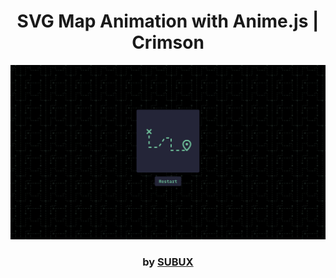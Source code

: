 <div align="center">

# SVG Map Animation with Anime.js | Crimson

<img src="admin/base.png">

### by <a href="https://github.com/python019">SUBUX</a>

</div>